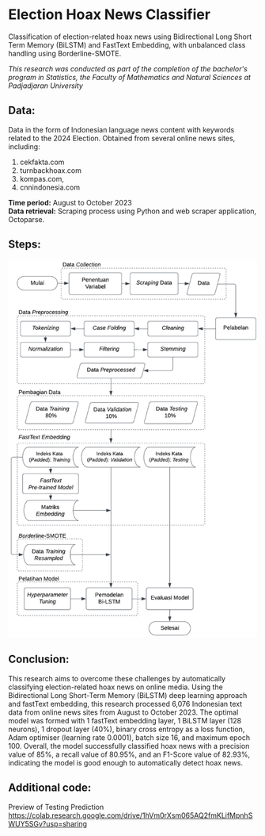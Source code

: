 # Election Hoax News Classifier
Classification of election-related hoax news using Bidirectional Long Short Term Memory (BiLSTM) and FastText Embedding, with unbalanced class handling using Borderline-SMOTE. 

*This research was conducted as part of the completion of the bachelor's program in Statistics, the Faculty of Mathematics and Natural Sciences at Padjadjaran University*

## Data:
Data in the form of Indonesian language news content with keywords related to the 2024 Election. Obtained from several online news sites, including:
1. cekfakta.com
2. turnbackhoax.com
3. kompas.com,
4. cnnindonesia.com

**Time period:** August to October 2023\
**Data retrieval:** Scraping process using Python and web scraper application, Octoparse.

## Steps:
![alt text](https://github.com/aissaputrip/Election_Hoax_News_Classifier/blob/main/images/alur_penelitian.png?raw=true)

## Conclusion:
This research aims to overcome these challenges by automatically classifying election-related hoax news on online media. Using the Bidirectional Long Short-Term Memory (BiLSTM) deep learning approach and fastText embedding, this research processed 6,076 Indonesian text data from online news sites from August to October 2023. The optimal model was formed with 1 fastText embedding layer, 1 BiLSTM layer (128 neurons), 1 dropout layer (40%), binary cross entropy as a loss function, Adam optimiser (learning rate 0.0001), batch size 16, and maximum epoch 100. Overall, the model successfully classified hoax news with a precision value of 85%, a recall value of 80.95%, and an F1-Score value of 82.93%, indicating the model is good enough to automatically detect hoax news.

## Additional code: 
Preview of Testing Prediction\
https://colab.research.google.com/drive/1hVm0rXsm065AQ2fmKLifMpnhSWUY5SGv?usp=sharing
